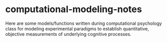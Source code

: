 # computational-modeling-notes

Here are some models/functions written during computational psychology class for modeling experimental paradigms to establish quantitative, objective measurements of underlying cognitive processes. 
